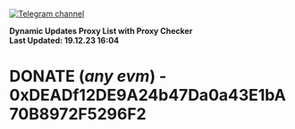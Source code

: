 [![Telegram channel](https://img.shields.io/endpoint?url=https://runkit.io/damiankrawczyk/telegram-badge/branches/master?url=https://t.me/n4z4v0d)](https://t.me/n4z4v0d) 

**Dynamic Updates Proxy List with Proxy Checker**  
**Last Updated: 19.12.23 16:04**

# DONATE (_any evm_) - 0xDEADf12DE9A24b47Da0a43E1bA70B8972F5296F2
